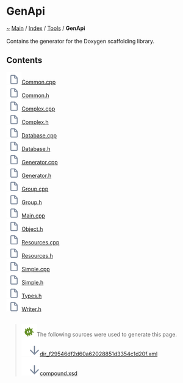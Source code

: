 <!DOCTYPE html>
<html>
<head>
</head>
<body>
<a id="genapi"></a>
<h1>GenApi</h1>
<a id="dir_f29546df2d60a62028851d3354c1d20f"></a>
<a id="genapi"></a>
<a href="https://github.com/CharlesCarley/MdDox">~</a>
<a href="indexpage.md#main">Main</a>
<span class="inline-text">/</span>
<a href="index.md#index">Index</a>
<span class="inline-text">/</span>
<a href="dir_7e461070e7b716e896e0d97cd6a82321.md#tools">Tools</a>
<span class="inline-text">/</span>
<span class="bold-text"><b>GenApi</b></span>
<br/>
<br/>
<span class="inline-text">Contains the generator for the Doxygen scaffolding library. </span>
<a id="contents"></a>
<h2>Contents</h2>
<span class="icon-list-item"><a href="https://github.com/CharlesCarley/MdDox/blob/master/Tools/GenApi//Common.cpp#L1" class="icon-list-item"><img src="../images/file24px.svg" class="icon-list-item"/><span class="icon-list-item">Common.cpp</span>
</a>
</span>
<br/>
<span class="icon-list-item"><a href="https://github.com/CharlesCarley/MdDox/blob/master/Tools/GenApi//Common.h#L1" class="icon-list-item"><img src="../images/file24px.svg" class="icon-list-item"/><span class="icon-list-item">Common.h</span>
</a>
</span>
<br/>
<span class="icon-list-item"><a href="https://github.com/CharlesCarley/MdDox/blob/master/Tools/GenApi//Complex.cpp#L1" class="icon-list-item"><img src="../images/file24px.svg" class="icon-list-item"/><span class="icon-list-item">Complex.cpp</span>
</a>
</span>
<br/>
<span class="icon-list-item"><a href="https://github.com/CharlesCarley/MdDox/blob/master/Tools/GenApi//Complex.h#L1" class="icon-list-item"><img src="../images/file24px.svg" class="icon-list-item"/><span class="icon-list-item">Complex.h</span>
</a>
</span>
<br/>
<span class="icon-list-item"><a href="https://github.com/CharlesCarley/MdDox/blob/master/Tools/GenApi//Database.cpp#L1" class="icon-list-item"><img src="../images/file24px.svg" class="icon-list-item"/><span class="icon-list-item">Database.cpp</span>
</a>
</span>
<br/>
<span class="icon-list-item"><a href="https://github.com/CharlesCarley/MdDox/blob/master/Tools/GenApi//Database.h#L1" class="icon-list-item"><img src="../images/file24px.svg" class="icon-list-item"/><span class="icon-list-item">Database.h</span>
</a>
</span>
<br/>
<span class="icon-list-item"><a href="https://github.com/CharlesCarley/MdDox/blob/master/Tools/GenApi//Generator.cpp#L1" class="icon-list-item"><img src="../images/file24px.svg" class="icon-list-item"/><span class="icon-list-item">Generator.cpp</span>
</a>
</span>
<br/>
<span class="icon-list-item"><a href="https://github.com/CharlesCarley/MdDox/blob/master/Tools/GenApi//Generator.h#L1" class="icon-list-item"><img src="../images/file24px.svg" class="icon-list-item"/><span class="icon-list-item">Generator.h</span>
</a>
</span>
<br/>
<span class="icon-list-item"><a href="https://github.com/CharlesCarley/MdDox/blob/master/Tools/GenApi//Group.cpp#L1" class="icon-list-item"><img src="../images/file24px.svg" class="icon-list-item"/><span class="icon-list-item">Group.cpp</span>
</a>
</span>
<br/>
<span class="icon-list-item"><a href="https://github.com/CharlesCarley/MdDox/blob/master/Tools/GenApi//Group.h#L1" class="icon-list-item"><img src="../images/file24px.svg" class="icon-list-item"/><span class="icon-list-item">Group.h</span>
</a>
</span>
<br/>
<span class="icon-list-item"><a href="https://github.com/CharlesCarley/MdDox/blob/master/Tools/GenApi//Main.cpp#L1" class="icon-list-item"><img src="../images/file24px.svg" class="icon-list-item"/><span class="icon-list-item">Main.cpp</span>
</a>
</span>
<br/>
<span class="icon-list-item"><a href="https://github.com/CharlesCarley/MdDox/blob/master/Tools/GenApi//Object.h#L1" class="icon-list-item"><img src="../images/file24px.svg" class="icon-list-item"/><span class="icon-list-item">Object.h</span>
</a>
</span>
<br/>
<span class="icon-list-item"><a href="https://github.com/CharlesCarley/MdDox/blob/master/Tools/GenApi//Resources.cpp#L1" class="icon-list-item"><img src="../images/file24px.svg" class="icon-list-item"/><span class="icon-list-item">Resources.cpp</span>
</a>
</span>
<br/>
<span class="icon-list-item"><a href="https://github.com/CharlesCarley/MdDox/blob/master/Tools/GenApi//Resources.h#L1" class="icon-list-item"><img src="../images/file24px.svg" class="icon-list-item"/><span class="icon-list-item">Resources.h</span>
</a>
</span>
<br/>
<span class="icon-list-item"><a href="https://github.com/CharlesCarley/MdDox/blob/master/Tools/GenApi//Simple.cpp#L1" class="icon-list-item"><img src="../images/file24px.svg" class="icon-list-item"/><span class="icon-list-item">Simple.cpp</span>
</a>
</span>
<br/>
<span class="icon-list-item"><a href="https://github.com/CharlesCarley/MdDox/blob/master/Tools/GenApi//Simple.h#L1" class="icon-list-item"><img src="../images/file24px.svg" class="icon-list-item"/><span class="icon-list-item">Simple.h</span>
</a>
</span>
<br/>
<span class="icon-list-item"><a href="https://github.com/CharlesCarley/MdDox/blob/master/Tools/GenApi//Types.h#L1" class="icon-list-item"><img src="../images/file24px.svg" class="icon-list-item"/><span class="icon-list-item">Types.h</span>
</a>
</span>
<br/>
<span class="icon-list-item"><a href="https://github.com/CharlesCarley/MdDox/blob/master/Tools/GenApi//Writer.h#L1" class="icon-list-item"><img src="../images/file24px.svg" class="icon-list-item"/><span class="icon-list-item">Writer.h</span>
</a>
</span>
<br/>
<br/>
<blockquote>
<img src="../images/debug24px.svg"/><span class="inline-text">The following sources were used to generate this page.</span>
<br/>
<span class="icon-list-item"><a href="../xml/dir_f29546df2d60a62028851d3354c1d20f.xml#L1" class="icon-list-item"><img src="../images/lookInside24px.svg" class="icon-list-item"/><span class="icon-list-item">dir_f29546df2d60a62028851d3354c1d20f.xml</span>
</a>
</span>
<br/>
<span class="icon-list-item"><a href="../xml/compound.xsd#L1" class="icon-list-item"><img src="../images/lookInside24px.svg" class="icon-list-item"/><span class="icon-list-item">compound.xsd</span>
</a>
</span>
</blockquote>
</div>
</div>
</body>
</html>
